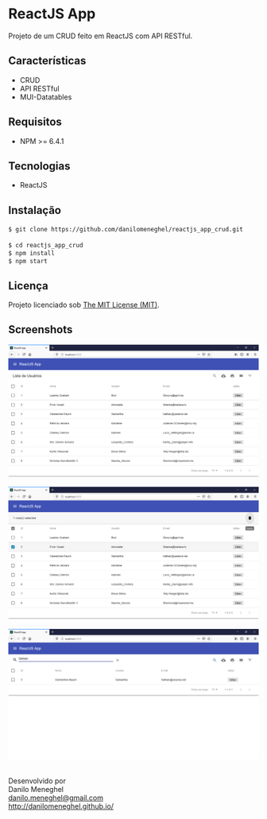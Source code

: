 # ReactJS App

Projeto de um CRUD feito em ReactJS com API RESTful.

## Características

- CRUD
- API RESTful
- MUI-Datatables

## Requisitos
- NPM >= 6.4.1

## Tecnologias

- ReactJS

## Instalação

```
$ git clone https://github.com/danilomeneghel/reactjs_app_crud.git

$ cd reactjs_app_crud
$ npm install
$ npm start
```

## Licença

Projeto licenciado sob <a href="LICENSE">The MIT License (MIT)</a>.

## Screenshots

![Screenshots](screenshots/screenshot01.png)<br><br>
![Screenshots](screenshots/screenshot02.png)<br><br>
![Screenshots](screenshots/screenshot03.png)<br><br>


Desenvolvido por<br>
Danilo Meneghel<br>
danilo.meneghel@gmail.com<br>
http://danilomeneghel.github.io/<br>
